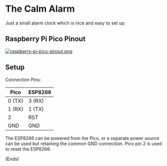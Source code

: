 # The Calm Alarm #

Just a small alarm clock which is nice and easy to set up.

## Raspberry Pi Pico Pinout ##

[![raspberry-pi-pico-pinout.png](https://i.postimg.cc/jdsgFxbX/raspberry-pi-pico-pinout.png)](https://postimg.cc/Th4JyXhL)

## Setup ##

Connection Pins:

| Pico   | ESP8266 |
| ------ | ------- |
| 0 (TX) | 3 (RX)  |
| 1 (RX) | 1 (TX)  |
| 2      | RST     |
| GND    | GND     |

The ESP8266 can be powered from the Pico, or a separate power source can be
used but retaining the common GND connection. Pico pin 2 is used to reset the
ESP8266.


(Ends)
